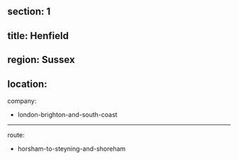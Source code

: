 section: 1
----
title: Henfield
----
region: Sussex
----
location: 
----
company:
- london-brighton-and-south-coast
----
route:
- horsham-to-steyning-and-shoreham

